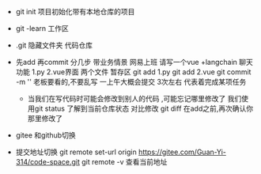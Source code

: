 - git init 项目初始化带有本地仓库的项目
 - git -learn 工作区
 - .git 隐藏文件夹 代码仓库
- 先add 再commit
    分几步
    带业务情景
    网易上班 请写一个vue +langchain 聊天功能
    1.py
    2.vue界面
    两个文件 暂存区
    git add 1.py
    git add 2.vue
    git commit -m '' 老板要看的,不要乱写
    一上午大概会提交 3次左右 代表着完成某项任务

    - 当我们在写代码时可能会修改到别人的代码 ,可能忘记哪里修改了
    我们使用git status 了解到当前仓库状态
    对比修改
    git diff 在add之前,再次确认你那里修改了

- gitee 和github切换
 - 提交地址切换
 git remote set-url origin https://gitee.com/Guan-Yi-314/code-space.git
 git remote -v       查看当前地址